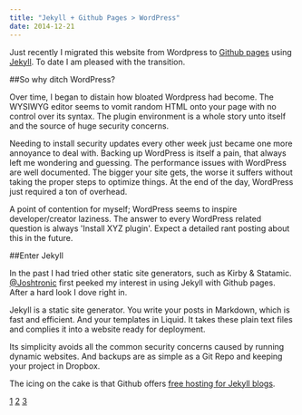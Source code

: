```yaml
---
title: "Jekyll + Github Pages > WordPress"
date: 2014-12-21
---
```



 Just recently I migrated this website from Wordpress to [Github pages](1) using [Jekyll](2). To date I am pleased with the transition. 

##So why ditch WordPress?

Over time, I began to distain how bloated Wordpress had become. The WYSIWYG editor seems to vomit random HTML onto your page with no control over its syntax. The plugin environment is a whole story unto itself and the source of huge security concerns.

<!--more-->

Needing to install security updates every other week just became one more annoyance to deal with. Backing up WordPress is itself a pain, that always left me wondering and guessing. The performance issues with WordPress are well documented. The bigger your site gets, the worse it suffers without taking the proper steps to optimize things. At the end of the day, WordPress just required a ton of overhead.

A point of contention for myself; WordPress seems to inspire developer/creator laziness. The answer to every WordPress related question is always 'Install XYZ plugin'. Expect a detailed rant posting about this in the future.

##Enter Jekyll

In the past I had tried other static site generators, such as Kirby & Statamic. [@Joshtronic](3) first peeked my interest in using Jekyll with Github pages. After a hard look I dove right in. 

Jekyll is a static site generator.  You write your posts in Markdown, which is fast and efficient. And your templates in Liquid. It takes these plain text files and complies it into a website ready for deployment.

Its simplicity avoids all the common security concerns caused by running dynamic websites. And backups are as simple as a Git Repo and keeping your project in Dropbox.

The icing on the cake is that Github offers [free hosting for Jekyll blogs](http://pages.github.com/).


[1](https://github.com/devbymike/mk3y.com)
[2](http://jekyllrb.com)
[3](http://joshtronic.com)

